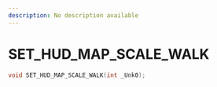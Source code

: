 ```yaml
---
description: No description available 
---
```


# SET_HUD_MAP_SCALE_WALK

```cpp
void SET_HUD_MAP_SCALE_WALK(int _Unk0);
```